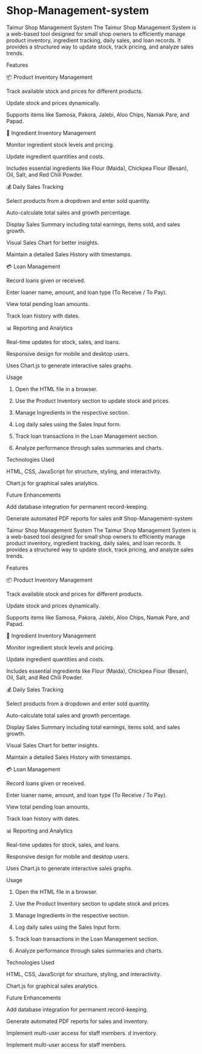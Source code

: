 # Shop-Management-system

Taimur Shop Management System
The Taimur Shop Management System is a web-based tool designed for small shop owners to efficiently manage product inventory, ingredient tracking, daily sales, and loan records. It provides a structured way to update stock, track pricing, and analyze sales trends.

Features

📦 Product Inventory Management

Track available stock and prices for different products.

Update stock and prices dynamically.

Supports items like Samosa, Pakora, Jalebi, Aloo Chips, Namak Pare, and Papad.


🥘 Ingredient Inventory Management

Monitor ingredient stock levels and pricing.

Update ingredient quantities and costs.

Includes essential ingredients like Flour (Maida), Chickpea Flour (Besan), Oil, Salt, and Red Chili Powder.


💰 Daily Sales Tracking

Select products from a dropdown and enter sold quantity.

Auto-calculate total sales and growth percentage.

Display Sales Summary including total earnings, items sold, and sales growth.

Visual Sales Chart for better insights.

Maintain a detailed Sales History with timestamps.


💳 Loan Management

Record loans given or received.

Enter loaner name, amount, and loan type (To Receive / To Pay).

View total pending loan amounts.

Track loan history with dates.


📊 Reporting and Analytics

Real-time updates for stock, sales, and loans.

Responsive design for mobile and desktop users.

Uses Chart.js to generate interactive sales graphs.


Usage

1. Open the HTML file in a browser.


2. Use the Product Inventory section to update stock and prices.


3. Manage Ingredients in the respective section.


4. Log daily sales using the Sales Input form.


5. Track loan transactions in the Loan Management section.


6. Analyze performance through sales summaries and charts.



Technologies Used

HTML, CSS, JavaScript for structure, styling, and interactivity.

Chart.js for graphical sales analytics.


Future Enhancements

Add database integration for permanent record-keeping.

Generate automated PDF reports for sales an# Shop-Management-system

Taimur Shop Management System
The Taimur Shop Management System is a web-based tool designed for small shop owners to efficiently manage product inventory, ingredient tracking, daily sales, and loan records. It provides a structured way to update stock, track pricing, and analyze sales trends.

Features

📦 Product Inventory Management

Track available stock and prices for different products.

Update stock and prices dynamically.

Supports items like Samosa, Pakora, Jalebi, Aloo Chips, Namak Pare, and Papad.


🥘 Ingredient Inventory Management

Monitor ingredient stock levels and pricing.

Update ingredient quantities and costs.

Includes essential ingredients like Flour (Maida), Chickpea Flour (Besan), Oil, Salt, and Red Chili Powder.


💰 Daily Sales Tracking

Select products from a dropdown and enter sold quantity.

Auto-calculate total sales and growth percentage.

Display Sales Summary including total earnings, items sold, and sales growth.

Visual Sales Chart for better insights.

Maintain a detailed Sales History with timestamps.


💳 Loan Management

Record loans given or received.

Enter loaner name, amount, and loan type (To Receive / To Pay).

View total pending loan amounts.

Track loan history with dates.


📊 Reporting and Analytics

Real-time updates for stock, sales, and loans.

Responsive design for mobile and desktop users.

Uses Chart.js to generate interactive sales graphs.


Usage

1. Open the HTML file in a browser.


2. Use the Product Inventory section to update stock and prices.


3. Manage Ingredients in the respective section.


4. Log daily sales using the Sales Input form.


5. Track loan transactions in the Loan Management section.


6. Analyze performance through sales summaries and charts.



Technologies Used

HTML, CSS, JavaScript for structure, styling, and interactivity.

Chart.js for graphical sales analytics.


Future Enhancements

Add database integration for permanent record-keeping.

Generate automated PDF reports for sales and inventory.

Implement multi-user access for staff members.
d inventory.

Implement multi-user access for staff members.
